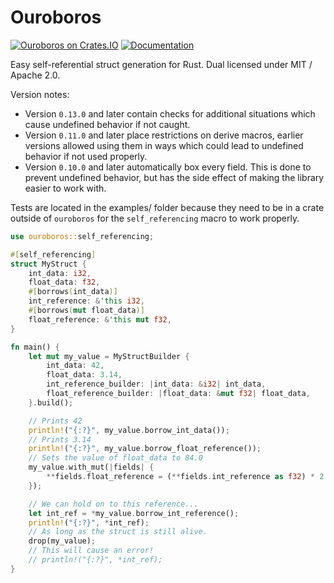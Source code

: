 # Ouroboros

[![Ouroboros on Crates.IO](https://img.shields.io/crates/v/ouroboros)](https://crates.io/crates/ouroboros)
[![Documentation](https://img.shields.io/badge/documentation-link-success)](https://docs.rs/ouroboros)


Easy self-referential struct generation for Rust. 
Dual licensed under MIT / Apache 2.0.

Version notes:
- Version `0.13.0` and later contain checks for additional situations which
  cause undefined behavior if not caught.
- Version `0.11.0` and later place restrictions on derive macros, earlier
  versions allowed using them in ways which could lead to undefined behavior if
  not used properly.
- Version `0.10.0` and later automatically box every field. This is done
  to prevent undefined behavior, but has the side effect of making the library
  easier to work with.

Tests are located in the examples/ folder because they need to be in a crate
outside of `ouroboros` for the `self_referencing` macro to work properly.

```rust
use ouroboros::self_referencing;

#[self_referencing]
struct MyStruct {
    int_data: i32,
    float_data: f32,
    #[borrows(int_data)]
    int_reference: &'this i32,
    #[borrows(mut float_data)]
    float_reference: &'this mut f32,
}

fn main() {
    let mut my_value = MyStructBuilder {
        int_data: 42,
        float_data: 3.14,
        int_reference_builder: |int_data: &i32| int_data,
        float_reference_builder: |float_data: &mut f32| float_data,
    }.build();

    // Prints 42
    println!("{:?}", my_value.borrow_int_data());
    // Prints 3.14
    println!("{:?}", my_value.borrow_float_reference());
    // Sets the value of float_data to 84.0
    my_value.with_mut(|fields| {
        **fields.float_reference = (**fields.int_reference as f32) * 2.0;
    });

    // We can hold on to this reference...
    let int_ref = *my_value.borrow_int_reference();
    println!("{:?}", *int_ref);
    // As long as the struct is still alive.
    drop(my_value);
    // This will cause an error!
    // println!("{:?}", *int_ref);
}
```
